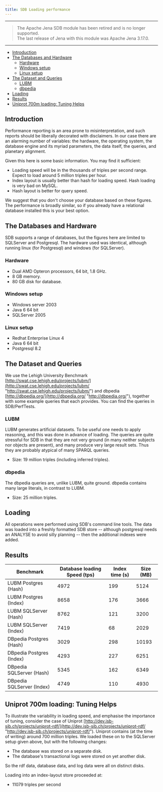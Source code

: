 ```yaml
---
title: SDB Loading performance
---
```


----
> The Apache Jena SDB module has been retired and is no longer supported.<br/>
> The last release of Jena with this module was Apache Jena 3.17.0.<br/>
----

-   [Introduction](#introduction)
-   [The Databases and Hardware](#the-databases-and-hardware)
    -   [Hardware](#hardware)
    -   [Windows setup](#windows-setup)
    -   [Linux setup](#linux-setup)
-   [The Dataset and Queries](#the-dataset-and-queries)
    -   [LUBM](#lubm)
    -   [dbpedia](#dbpedia)
-   [Loading](#loading)
-   [Results](#results)
-   [Uniprot 700m loading: Tuning Helps](#uniprot-700m-loading-tuning-helps)

## Introduction

Performance reporting is an area prone to misinterpretation, and
such reports should be liberally decorated with disclaimers. In our
case there are an alarming number of variables: the hardware, the
operating system, the database engine and its myriad parameters,
the data itself, the queries, and planetary alignment.

Given this here is some basic information. You may find it
sufficient:

-   Loading speed will be in the thousands of triples per second
    range. Expect to load around 5 million triples per hour.
-   Index layout is usually better than hash for loading speed.
    Hash loading is very bad on MySQL.
-   Hash layout is better for query speed.

We suggest that you don't choose your database based on these
figures. The performance is broadly similar, so if you already have
a relational database installed this is your best option.

## The Databases and Hardware

SDB supports a range of databases, but the figures here are limited
to SQLServer and Postgresql. The hardware used was identical,
although running linux (for Postgresql) and windows (for
SQLServer).

### Hardware

-   Dual AMD Opteron processors, 64 bit, 1.8 GHz.
-   8 GB memory.
-   80 GB disk for database.

### Windows setup

-   Windows server 2003
-   Java 6 64 bit
-   SQLServer 2005

### Linux setup

-   Redhat Enterprise Linux 4
-   Java 6 64 bit
-   Postgresql 8.2

## The Dataset and Queries

We use the Lehigh University Benchmark
[http://swat.cse.lehigh.edu/projects/lubm/](http://swat.cse.lehigh.edu/projects/lubm/ "http://swat.cse.lehigh.edu/projects/lubm/")
and dbpedia
[http://dbpedia.org/](http://dbpedia.org/ "http://dbpedia.org/"),
together with some example queries that each provides. You can find
the queries in SDB/PerfTests.

### LUBM

LUBM generates artificial datasets. To be useful one needs to apply
reasoning, and this was done in advance of loading. The queries are
quite stressful for SDB in that they are not very ground (in many
neither subjects nor objects are present), and many produce very
large result sets. Thus they are probably atypical of many SPARQL
queries.

-   Size: 19 million triples (including inferred triples).

### dbpedia

The dbpedia queries are, unlike LUBM, quite ground. dbpedia
contains many large literals, in contrast to LUBM.

-   Size: 25 million triples.

## Loading

All operations were performed using SDB's command line tools. The
data was loaded into a freshly formatted SDB store -- although
postgresql needs an ANALYSE to avoid silly planning -- then the
additional indexes were added.

## Results

Benchmark | Database loading Speed (tps) | Index time (s) | Size (MB)
--------- | ---------------------------- | -------------- | ---------
LUBM Postgres (Hash) | 4972 |199 | 5124
LUBM Postgres (Index) | 8658 | 176 | 3666
LUBM SQLServer (Hash) | 8762 | 121 | 3200
LUBM SQLServer (Index) | 7419 | 68 | 2029
DBpedia Postgres (Hash) | 3029 | 298 | 10193
DBpedia Postgres (Index) | 4293 | 227 | 6251
DBpedia SQLServer (Hash) | 5345 | 162 | 6349
DBpedia SQLServer (Index) | 4749 | 110 | 4930

## Uniprot 700m loading: Tuning Helps

To illustrate the variability in loading speed, and emphasise the
importance of tuning, consider the case of Uniprot
[http://dev.isb-sib.ch/projects/uniprot-rdf/](http://dev.isb-sib.ch/projects/uniprot-rdf/ "http://dev.isb-sib.ch/projects/uniprot-rdf/").
Uniprot contains (at the time of writing) around 700 million
triples. We loaded these on to the SQLServer setup given above, but
with the following changes:

-   The database was stored on a separate disk.
-   The database's transactional logs were stored on yet another
    disk.

So the rdf data, database data, and log data were all on distinct
disks.

Loading into an index-layout store proceeded at:

-   11079 triples per second



